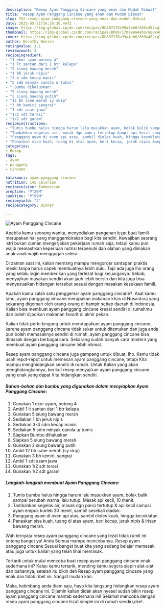 ```yaml
---
description: "Resep Ayam Panggang Cincane yang enak dan Mudah Dibuat"
title: "Resep Ayam Panggang Cincane yang enak dan Mudah Dibuat"
slug: 782-resep-ayam-panggang-cincane-yang-enak-dan-mudah-dibuat
date: 2021-05-21T16:20:36.447Z
image: https://img-global.cpcdn.com/recipes/8b897170a99a4eb0/680x482cq70/ayam-panggang-cincane-foto-resep-utama.jpg
thumbnail: https://img-global.cpcdn.com/recipes/8b897170a99a4eb0/680x482cq70/ayam-panggang-cincane-foto-resep-utama.jpg
cover: https://img-global.cpcdn.com/recipes/8b897170a99a4eb0/680x482cq70/ayam-panggang-cincane-foto-resep-utama.jpg
author: Dorothy Hansen
ratingvalue: 3.1
reviewcount: 3
recipeingredient:
- "1 ekor ayam potong 4"
- "1 lt santan dari 1 btr kelapa"
- "5 siung bawang merah"
- "1 bh jeruk nipis"
- "3-4 sdm kecap manis"
- "5 sdm minyak canola u tumis"
- " Bumbu dihaluskan"
- "5 siung bawang merah"
- "2 siung bawang putih"
- "12 bh cabe merah sy skip"
- "3 bh kemiri sangrai"
- "1 sdt asam jawa"
- "1/2 sdt terasi"
- "1/2 sdt garam"
recipeinstructions:
- "Tumis bumbu halus hingga harum lalu masukkan ayam, bolak balik sampai berubah warna, lalu tutup. Masak api kecil, 10 menit."
- "Tambahkan segelas air, masak dgn panci tertutup &amp; api kecil sampai ayam empuk kurleb 30 menit, sambil sesekali diaduk."
- "Panggang ayam di oven api atas, sambil dioles kuah, hingga kecoklatan."
- "Panaskan sisa kuah, tuang di atas ayam, beri kecap, jeruk nipis &amp; irisan bawang merah."
categories:
- Resep
tags:
- ayam
- panggang
- cincane

katakunci: ayam panggang cincane 
nutrition: 145 calories
recipecuisine: Indonesian
preptime: "PT26M"
cooktime: "PT59M"
recipeyield: "2"
recipecategory: Dinner

---
```



![Ayam Panggang Cincane](https://img-global.cpcdn.com/recipes/8b897170a99a4eb0/680x482cq70/ayam-panggang-cincane-foto-resep-utama.jpg)

Apabila kamu seorang wanita, menyediakan panganan lezat buat famili merupakan hal yang menggembirakan bagi kita sendiri. Kewajiban seorang istri bukan cuman mengerjakan pekerjaan rumah saja, tetapi kamu pun wajib memastikan keperluan nutrisi terpenuhi dan olahan yang dimakan anak-anak wajib menggugah selera.

Di zaman  saat ini, kalian memang mampu mengorder santapan praktis meski tanpa harus capek membuatnya lebih dulu. Tapi ada juga lho orang yang selalu ingin memberikan yang terlezat bagi keluarganya. Sebab, menyajikan masakan sendiri akan jauh lebih bersih dan kita juga bisa menyesuaikan hidangan tersebut sesuai dengan masakan kesukaan famili. 



Apakah kamu salah satu penggemar ayam panggang cincane?. Asal kamu tahu, ayam panggang cincane merupakan makanan khas di Nusantara yang sekarang digemari oleh orang-orang di hampir setiap daerah di Indonesia. Kalian bisa membuat ayam panggang cincane kreasi sendiri di rumahmu dan boleh dijadikan makanan favorit di akhir pekan.

Kalian tidak perlu bingung untuk mendapatkan ayam panggang cincane, karena ayam panggang cincane tidak sukar untuk ditemukan dan juga anda pun boleh memasaknya sendiri di rumah. ayam panggang cincane bisa dimasak dengan berbagai cara. Sekarang sudah banyak cara modern yang membuat ayam panggang cincane lebih nikmat.

Resep ayam panggang cincane juga gampang untuk dibuat, lho. Kamu tidak usah repot-repot untuk memesan ayam panggang cincane, tetapi Kita mampu menghidangkan sendiri di rumah. Untuk Kalian yang akan menghidangkannya, berikut resep menyajikan ayam panggang cincane yang enak yang dapat Kita hidangkan sendiri.

<!--inarticleads1-->

##### Bahan-bahan dan bumbu yang digunakan dalam menyiapkan Ayam Panggang Cincane:

1. Gunakan 1 ekor ayam, potong 4
1. Ambil 1 lt santan dari 1 btr kelapa
1. Gunakan 5 siung bawang merah
1. Sediakan 1 bh jeruk nipis
1. Sediakan 3-4 sdm kecap manis
1. Sediakan 5 sdm minyak canola u/ tumis
1. Siapkan  Bumbu dihaluskan
1. Siapkan 5 siung bawang merah
1. Gunakan 2 siung bawang putih
1. Ambil 12 bh cabe merah (sy skip)
1. Gunakan 3 bh kemiri, sangrai
1. Ambil 1 sdt asam jawa
1. Gunakan 1/2 sdt terasi
1. Gunakan 1/2 sdt garam




<!--inarticleads2-->

##### Langkah-langkah membuat Ayam Panggang Cincane:

1. Tumis bumbu halus hingga harum lalu masukkan ayam, bolak balik sampai berubah warna, lalu tutup. Masak api kecil, 10 menit.
1. Tambahkan segelas air, masak dgn panci tertutup &amp; api kecil sampai ayam empuk kurleb 30 menit, sambil sesekali diaduk.
1. Panggang ayam di oven api atas, sambil dioles kuah, hingga kecoklatan.
1. Panaskan sisa kuah, tuang di atas ayam, beri kecap, jeruk nipis &amp; irisan bawang merah.




Wah ternyata resep ayam panggang cincane yang lezat tidak rumit ini enteng banget ya! Anda Semua mampu mencobanya. Resep ayam panggang cincane Sesuai banget buat kita yang sedang belajar memasak atau juga untuk kalian yang telah lihai memasak.

Tertarik untuk mulai mencoba buat resep ayam panggang cincane enak sederhana ini? Kalau kamu tertarik, mending kamu segera siapin alat-alat dan bahannya, setelah itu bikin deh Resep ayam panggang cincane yang enak dan tidak ribet ini. Sangat mudah kan. 

Maka, ketimbang anda diam saja, hayo kita langsung hidangkan resep ayam panggang cincane ini. Dijamin kalian tiidak akan nyesel sudah bikin resep ayam panggang cincane mantab sederhana ini! Selamat mencoba dengan resep ayam panggang cincane lezat simple ini di rumah sendiri,oke!.

